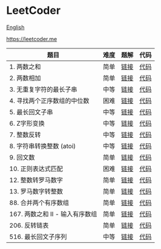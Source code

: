 # LeetCoder

[English](https://github.com/HaelChan/leetcoder)

https://leetcoder.me

| 题目 | 难度 | 题解 | 代码 |
| --- | --- | --- | --- |
| 1. 两数之和 | 简单 | [链接](https://leetcoder.me/zh/solution/two-sum) | [代码](https://github.com/HaelChan/leetcoder/tree/main/code/0001.%20Two%20Sum) |
| 2. 两数相加 | 简单 | [链接](https://leetcoder.me/zh/solution/add-two-numbers) | [代码](https://github.com/HaelChan/leetcoder/tree/main/code/0002.%20Add%20Two%20Numbers) |
| 3. 无重复字符的最长子串 | 中等 | [链接](https://leetcoder.me/zh/solution/longest-substring-without-repeating-characters) | [代码](https://github.com/HaelChan/leetcoder/tree/main/code/0003.%20Longest%20Substring%20Without%20Repeating%20Characters) |
| 4. 寻找两个正序数组的中位数 | 困难 | [链接](https://leetcoder.me/zh/solution/median-of-two-sorted-arrays) | [代码](https://github.com/HaelChan/leetcoder/tree/main/code/0004.%20Median%20of%20Two%20Sorted%20Arrays) |
| 5. 最长回文子串 | 中等 | [链接](https://leetcoder.me/zh/solution/longest-palindromic-substring) | [代码](https://github.com/HaelChan/leetcoder/tree/main/code/0005.%20Longest%20Palindromic%20Substring) |
| 6. Z字形变换 | 中等 | [链接](https://leetcoder.me/zh/solution/zigzag-conversion) | [代码](https://github.com/HaelChan/leetcoder/tree/main/code/0006.%20Zigzag%20Conversion) |
| 7. 整数反转 | 中等 | [链接](https://leetcoder.me/zh/solution/reverse-integer) | [代码](https://github.com/HaelChan/leetcoder/tree/main/code/0007.%20Reverse%20Integer) |
| 8. 字符串转换整数 (atoi) | 中等 | [链接](https://leetcoder.me/zh/solution/string-to-integer-atoi) | [代码](https://github.com/HaelChan/leetcoder/tree/main/code/0008.%20String%20to%20Integer%20(atoi)) |
| 9. 回文数 | 简单 | [链接](https://leetcoder.me/zh/solution/palindrome-number) | [代码](https://github.com/HaelChan/leetcoder/tree/main/code/0009.%20Palindrome%20Number) |
| 10. 正则表达式匹配 | 困难 | [链接](https://leetcoder.me/zh/solution/regular-expression-matching) | [代码](https://github.com/HaelChan/leetcoder/tree/main/code/0010.%20Regular%20Expression%20Matching) |
| 12. 整数转罗马数字 | 简单 | [链接](https://leetcoder.me/zh/solution/integer-to-roman) | [代码](https://github.com/HaelChan/leetcoder/tree/main/code/0012.%20Integer%20to%20Roman) |
| 13. 罗马数字转整数 | 简单 | [链接](https://leetcoder.me/zh/solution/roman-to-integer) | [代码](https://github.com/HaelChan/leetcoder/tree/main/code/0013.%20Roman%20to%20Integer) |
| 88. 合并两个有序数组 | 简单 | [链接](https://leetcoder.me/zh/solution/merge-sorted-array) | [代码](https://github.com/HaelChan/leetcoder/tree/main/code/0088.%20Merge%20Sorted%20Array) |
| 167. 两数之和 II - 输入有序数组 | 简单 | [链接](https://leetcoder.me/zh/solution/two-sum-ii-input-array-is-sorted) | [代码](https://github.com/HaelChan/leetcoder/tree/main/code/0167.%20Two%20Sum%20II%20-%20Input%20Array%20Is%20Sorted) |
| 206. 反转链表 | 简单 | [链接](https://leetcoder.me/zh/solution/reverse-linked-list) | [代码](https://github.com/HaelChan/leetcoder/tree/main/code/0206.%20Reverse%20Linked%20List) |
| 516. 最长回文子序列 | 中等 | [链接](https://leetcoder.me/zh/solution/longest-palindromic-subsequence) | [代码](https://github.com/HaelChan/leetcoder/tree/main/code/0516.%20Longest%20Palindromic%20Subsequence) |